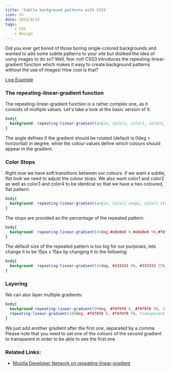 ```yaml
---
title: 'Subtle background patterns with CSS3'
icon: th
date: 2015/9/14
tags:
    - CSS
    - Design
---
```


Did you ever get bored of those boring single-colored backgrounds and wanted to add some subtle patterns to your site but disliked the idea of using images to do so? Well, fear not! CSS3 introduces the repeating-linear-gradient function which makes it easy to create background patterns without the use of images! How cool is that?

[Live Example](http://f-rilling.com/projects/SubtlePatterns/)

### The repeating-linear-gradient function

The repeating-linear-gradient function is a rather complex one, as it consists of multiple values. Let's take a look at the basic version of it.

<!-- more -->

```css
body{
  background: repeating-linear-gradient(angle, color1, color2, color3, color4);
}
```

The angle defines if the gradient should be rotated (default is 0deg = horizontal) in degree, while the colour values define which colours should appear in the gradient.

### Color Stops

Right now we have soft transitions between our colours. if we want a subtle, flat look we need to adjust the colour stops. We also want color1 and color2 as well as color3 and color4 to be identical so that we have a two coloured, flat pattern:

```css
body{
  background: repeating-linear-gradient(angle, color1 stop1, color1 stop2, color2 stop3, color2 stop4);
}
```

The stops are provided as the percentage of the repeated pattern.

```css
body{
  background: repeating-linear-gradient(45deg,#e0e0e0 0,#e0e0e0 5%,#f8f8f8 0,#f8f8f8 50%) 0/10px 10px;
}
```

The default size of the repeated pattern is too big for our purposes, lets change it to be 15px x 15px by changing it to the following:

```css
body{
  background: repeating-linear-gradient(45deg, #333333 0%, #333333 25%, #444444 0%, #444444 50%) 0 / 15px 15px;
}
```

### Layering

We can also layer multiple gradients:


``` css
body{
  background:repeating-linear-gradient(90deg, #f0f0f0 0, #f0f0f0 5%, transparent 0, transparent 50%) 0 / 15px 15px ,
  repeating-linear-gradient(180deg, #f0f0f0 0, #f0f0f0 5%, transparent 0, transparent 50%) 0 / 15px 15px;
}
```

We just add another gradient after the first one, separated by a comma.  
Please note that you need to set one of the colours of the second gradient to transparent in order to be able to see the first one

### Related Links:

* [Mozilla Developer Network on repeating-linear-gradient](https://developer.mozilla.org/en-US/docs/Web/CSS/repeating-linear-gradient)
